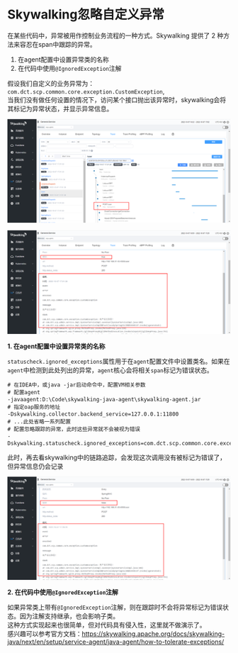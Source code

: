 # Skywalking忽略自定义异常

在某些代码中，异常被用作控制业务流程的一种方式。Skywalking 提供了 2 种方法来容忍在span中跟踪的异常。

  1. 在agent配置中设置异常类的名称
  2. 在代码中使用`@IgnoredException`注解

假设我们自定义的业务异常为：`com.dct.scp.common.core.exception.CustomException`,  
当我们没有做任何设置的情况下，访问某个接口抛出该异常时，skywalking会将其标记为异常状态，并显示异常信息。

![](../_media/Snipaste_2022-10-07_17-13-07.png ':size=100%')

![](../_media/Snipaste_2022-10-07_17-31-23.png ':size=100%')

**1. 在agent配置中设置异常类的名称**

`statuscheck.ignored_exceptions`属性用于在`agent`配置文件中设置类名。如果在`agent`中检测到此处列出的异常，`agent`核心会将相关`span`标记为错误状态。

```shell
# 在IDEA中，或java -jar启动命令中，配置VM相关参数
# 配置agent
-javaagent:D:\Code\skywalking-java-agent\skywalking-agent.jar
# 指定oap服务的地址
-Dskywalking.collector.backend_service=127.0.0.1:11800
# ...此处省略一系列配置
# 配置忽略跟踪的异常，此时这些异常就不会被视为错误
-Dskywalking.statuscheck.ignored_exceptions=com.dct.scp.common.core.exception.CustomException
```

此时，再去看skywalking中的链路追踪，会发现这次调用没有被标记为错误了，但异常信息仍会记录

![](../_media/Snipaste_2022-10-07_17-30-32.png ':size=100%')

**2. 在代码中使用`@IgnoredException`注解**

如果异常类上带有`@IgnoredException`注解，则在跟踪时不会将异常标记为错误状态。因为注解支持继承，也会影响子类。  
这种方式实现起来也很简单，但对代码具有侵入性，这里就不做演示了。  
感兴趣可以参考官方文档：https://skywalking.apache.org/docs/skywalking-java/next/en/setup/service-agent/java-agent/how-to-tolerate-exceptions/
